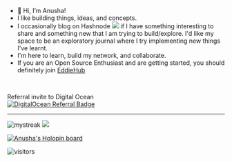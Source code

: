 - 👋 Hi, I’m Anusha!
- I like building things, ideas, and concepts.
- I occasionally blog on Hashnode <a href="https://anushasridharan.in"><img src="https://img.shields.io/badge/Hashnode-2962FF?style=for-the-badge&logo=hashnode&logoColor=white"></a> if I have something interesting to share and something new that I am trying to build/explore. I'd like my space to be an exploratory journal where I try implementing new things I've learnt. 
- I'm here to learn, build my network, and collaborate.
- If you are an Open Source Enthusiast and are getting started, you should definitely join [EddieHub](https://github.com/EddieHubCommunity)

<br>

Referral invite to Digital Ocean
<br>
<a href="https://www.digitalocean.com/?refcode=29da0435ce32&utm_campaign=Referral_Invite&utm_medium=Referral_Program&utm_source=badge"><img src="https://web-platforms.sfo2.cdn.digitaloceanspaces.com/WWW/Badge%201.svg" alt="DigitalOcean Referral Badge" /></a>

<hr>
<img src="https://github-readme-streak-stats.herokuapp.com?user=anushas-dev&theme=vision-friendly-dark&date_format=M%20j%5B%2C%20Y%5D" alt="mystreak"/>

<img src="https://github-profile-trophy.vercel.app/?username=anushas-dev&theme=discord" />

[![Anusha's Holopin board](https://holopin.me/anushas)](https://holopin.io/@anushas)

![visitors](https://visitor-badge.laobi.icu/badge?page_id=anushas-dev)

